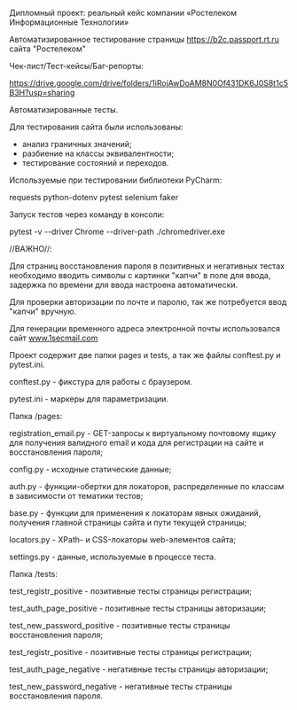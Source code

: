 Дипломный проект: реальный кейс компании «Ростелеком Информационные Технологии»

Автоматизированное тестирование страницы https://b2c.passport.rt.ru сайта "Ростелеком"

Чек-лист/Тест-кейсы/Баг-репорты:

https://drive.google.com/drive/folders/1iRojAwDoAM8N0Of431DK6J0S8t1c5B3H?usp=sharing

Автоматизированные тесты.

Для тестирования сайта были использованы:

 - анализ граничных значений;
 - разбиение на классы эквивалентности;
 - тестирование состояний и переходов.

Используемые при тестировании библиотеки PyCharm:

requests
python-dotenv
pytest
selenium
faker

Запуск тестов через команду в консоли:

pytest -v --driver Chrome --driver-path ./chromedriver.exe


//ВАЖНО//:

Для страниц восстановления пароля в позитивных и негативных тестах необходимо вводить символы с картинки "капчи" в поле для ввода, задержка по времени для ввода настроена автоматически. 

Для проверки авторизации по почте и паролю, так же потребуется ввод "капчи" вручную.

Для генерации временного адреса электронной почты использовался сайт www.1secmail.com

Проект содержит две папки pages и tests, а так же файлы conftest.py и pytest.ini.

conftest.py - фикстура для работы с браузером.

pytest.ini - маркеры для параметризации.



Папка /pages:

registration_email.py - GET-запросы к виртуальному почтовому ящику для получения валидного email и кода для регистрации на сайте и восстановления пароля;

config.py - исходные статические данные;

auth.py - функции-обертки для локаторов, распределенные по классам в зависимости от тематики тестов;

base.py - функции для применения к локаторам явных ожиданий, получения главной страницы сайта и пути текущей страницы;

locators.py - XPath- и CSS-локаторы web-элементов сайта;

settings.py - данные, используемые в процессе теста.



Папка /tests:

test_registr_positive - позитивные тесты страницы регистрации;

test_auth_page_positive - позитивные тесты страницы авторизации;

test_new_password_positive - позитивные тесты страницы восстановления пароля;

test_registr_positive - позитивные тесты страницы регистрации;

test_auth_page_negative - негативные тесты страницы авторизации;

test_new_password_negative - негативные тесты страницы восстановления пароля.
